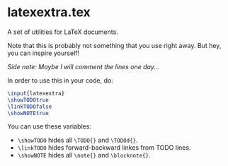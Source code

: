 # latexextra.tex
A set of utilities for LaTeX documents.

Note that this is probably not something that you use right away. But hey, you can inspire yourself!

_Side note: Maybe I will comment the lines one day..._

In order to use this in your code, do:

```latex
\input{latexextra}
\showTODOtrue
\linkTODOfalse
\showNOTEtrue
```

You can use these variables:
- `\showTODO` hides all `\TODO{}` and `\TODOd{}`.
- `\linkTODO` hides forward-backward linkes from TODO lines.
- `\showNOTE` hides all `\note{}` and `\blocknote{}`.
